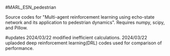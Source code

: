 #MARL_ESN_pedestrian

Source codes for "Multi-agent reinforcement learning using echo-state network and its application to pedestrian dynamics".
Requires numpy, scipy, and Pillow.

#updates
2024/03/22 modified inefficient calculations.
2024/03/22 uplaoded deep reinforcement learning(DRL) codes used for comparison of performance.

